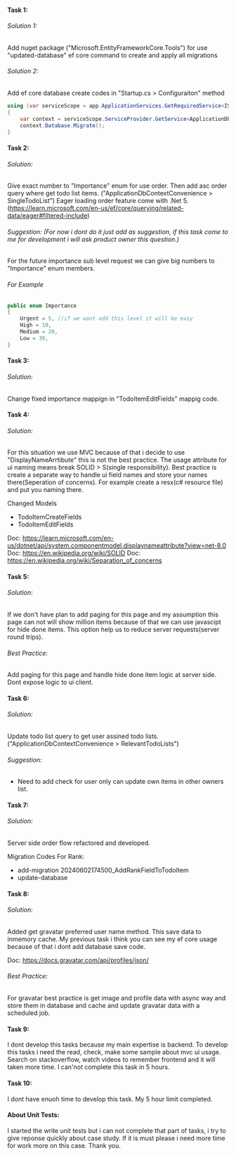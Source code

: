 #### Task 1: 
###### Solution 1:
Add nuget package ("Microsoft.EntityFrameworkCore.Tools") for use "updated-database" ef core command to create and apply all migrations

###### Solution 2:
Add ef core database create codes in "Startup.cs > Configuraiton" method 

```csharp
using (var serviceScope = app.ApplicationServices.GetRequiredService<IServiceScopeFactory>().CreateScope())
{
    var context = serviceScope.ServiceProvider.GetService<ApplicationDbContext>();
    context.Database.Migrate();
}
```

#### Task 2:

###### Solution:
Give exact number to "Importance" enum for use order. Then add asc order query where get todo list items. ("ApplicationDbContextConvenience > SingleTodoList")
Eager loading order feature come with .Net 5.(https://learn.microsoft.com/en-us/ef/core/querying/related-data/eager#filtered-include)

###### Suggestion: (For now i dont do it just add as suggestion, if this task come to me for development i will ask product owner this question.)
For the future importance sub level request we can give big numbers to "Importance" enum members.

###### For Example
```csharp
public enum Importance
{
    Urgent = 5, //if we want add this level it will be easy
    High = 10, 
    Medium = 20,
    Low = 30,
}
```

#### Task 3:

###### Solution:
Change fixed importance  mappign in "TodoItemEditFields" mappig code.

#### Task 4:

###### Solution:
For this situation we use MVC because of that i decide to use "DisplayNameArrtibute" this is not the best practice.
The usage attribute for ui naming means break SOLID  > S(single responsibility). Best practice is create a separate way to handle ui field names and store your names there(Seperation of concerns). For example create a resx(c# resource file) and put you naming there.

Changed Models
* TodoItemCreateFields
* TodoItemEditFields

Doc: https://learn.microsoft.com/en-us/dotnet/api/system.componentmodel.displaynameattribute?view=net-8.0
Doc: https://en.wikipedia.org/wiki/SOLID
Doc: https://en.wikipedia.org/wiki/Separation_of_concerns

#### Task 5:

###### Solution:
If we don't have plan to add paging for this page and my assumption this page can not will show million items because of that we can use javascipt for hide done items. This option help us to reduce server requests(server round trips).

###### Best Practice:
Add paging for this page and handle hide done item logic at server side. Dont expose logic to ui client.

#### Task 6:

###### Solution:
Update todo list query to get user assined todo lists.("ApplicationDbContextConvenience > RelevantTodoLists")

###### Suggestion:
* Need to add check for user only can update own items in other owners list. 

#### Task 7:

###### Solution:
Server side order flow refactored and developed.

Migration Codes For Rank:
* add-migration 20240602174500_AddRankFieldToTodoItem
* update-database

#### Task 8:

###### Solution:
Added get gravatar preferred user name method. This save data to inmemory cache. My previous task i think you can see my ef core usage because of that i dont add database save code.

Doc: https://docs.gravatar.com/api/profiles/json/

###### Best Practice:
For gravatar best practice is get image and profile data with async way and store them in database and cache and update gravatar data with a scheduled job.

#### Task 9:
I dont develop this tasks because my main expertise is backend. To develop this tasks i need the read, check, make some sample about mvc ui usage. Search on stackoverflow, watch videos to remember frontend and it will taken more time. I can'not complete this task in 5 hours.

#### Task 10:
I dont have enuoh time to develop this task. My 5 hour limit completed.

#### About Unit Tests:
I started the write unit tests but i can not complete that part of tasks, i try to give reponse quickly about case study. If it is must please i need more time for work more on this case. Thank you.